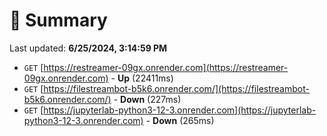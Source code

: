 # 📖 Summary
Last updated: **6/25/2024, 3:14:59 PM**

- `GET` [https://restreamer-09gx.onrender.com](https://restreamer-09gx.onrender.com) - **Up** (22411ms)
- `GET` [https://filestreambot-b5k6.onrender.com/](https://filestreambot-b5k6.onrender.com/) - **Down** (227ms)
- `GET` [https://jupyterlab-python3-12-3.onrender.com](https://jupyterlab-python3-12-3.onrender.com) - **Down** (265ms)
